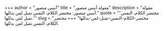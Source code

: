 +++
author = "أنيس منصور"
title = "مقولة أنيس منصور"
description = "مقولة أنيس منصور: مختصر الكلام، النفس تميل لمن يدللها."
quote = '''مختصر الكلام، النفس تميل لمن يدللها.'''
slug = "مختصر-الكلام-النفس-تميل-لمن-يدللها"
+++
مختصر الكلام، النفس تميل لمن يدللها.
